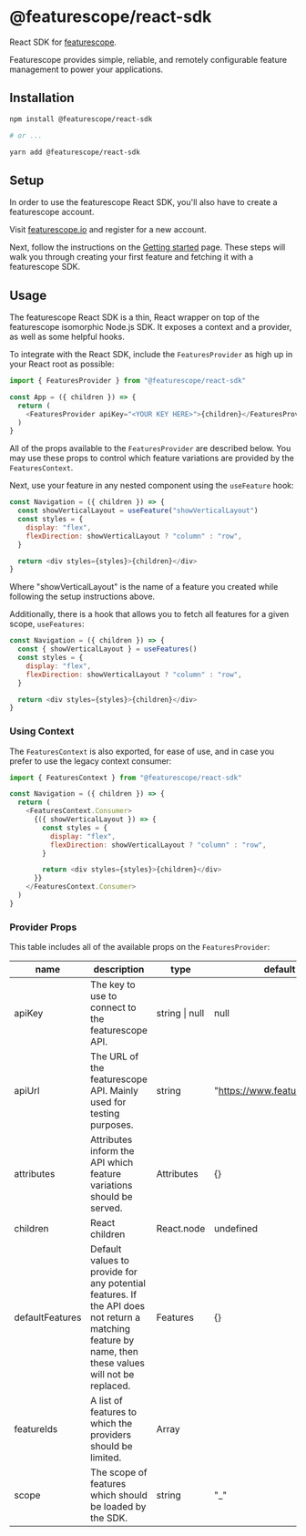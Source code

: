 # @featurescope/react-sdk

React SDK for [featurescope](https://www.featurescope.io "featurescope").

Featurescope provides simple, reliable, and remotely configurable feature management to power your applications.

## Installation

```sh
npm install @featurescope/react-sdk

# or ...

yarn add @featurescope/react-sdk
```

## Setup

In order to use the featurescope React SDK, you'll also have to create a featurescope account.

Visit [featurescope.io](https://www.featurescope.io "featurescope.io") and register for a new account.

Next, follow the instructions on the [Getting started](https://www.featurescope.io/getting-started "Getting started") page. These steps will walk you through creating your first feature and fetching it with a featurescope SDK.

## Usage

The featurescope React SDK is a thin, React wrapper on top of the featurescope isomorphic Node.js SDK. It exposes a context and a provider, as well as some helpful hooks.

To integrate with the React SDK, include the `FeaturesProvider` as high up in your React root as possible:

```js
import { FeaturesProvider } from "@featurescope/react-sdk"

const App = ({ children }) => {
  return (
    <FeaturesProvider apiKey="<YOUR KEY HERE>">{children}</FeaturesProvider>
  )
}
```

All of the props available to the `FeaturesProvider` are described below. You may use these props to control which feature variations are provided by the `FeaturesContext`.

Next, use your feature in any nested component using the `useFeature` hook:

```js
const Navigation = ({ children }) => {
  const showVerticalLayout = useFeature("showVerticalLayout")
  const styles = {
    display: "flex",
    flexDirection: showVerticalLayout ? "column" : "row",
  }

  return <div styles={styles}>{children}</div>
}
```

Where "showVerticalLayout" is the name of a feature you created while following the setup instructions above.

Additionally, there is a hook that allows you to fetch all features for a given scope, `useFeatures`:

```js
const Navigation = ({ children }) => {
  const { showVerticalLayout } = useFeatures()
  const styles = {
    display: "flex",
    flexDirection: showVerticalLayout ? "column" : "row",
  }

  return <div styles={styles}>{children}</div>
}
```

### Using Context

The `FeaturesContext` is also exported, for ease of use, and in case you prefer to use the legacy context consumer:

```js
import { FeaturesContext } from "@featurescope/react-sdk"

const Navigation = ({ children }) => {
  return (
    <FeaturesContext.Consumer>
      {({ showVerticalLayout }) => {
        const styles = {
          display: "flex",
          flexDirection: showVerticalLayout ? "column" : "row",
        }

        return <div styles={styles}>{children}</div>
      }}
    </FeaturesContext.Consumer>
  )
}
```

### Provider Props

This table includes all of the available props on the `FeaturesProvider`:

| name            | description                                                                                                                                          | type           | default                       |
| --------------- | ---------------------------------------------------------------------------------------------------------------------------------------------------- | -------------- | ----------------------------- |
| apiKey          | The key to use to connect to the featurescope API.                                                                                                   | string \| null | null                          |
| apiUrl          | The URL of the featurescope API. Mainly used for testing purposes.                                                                                   | string         | "https://www.featurescope.io" |
| attributes      | Attributes inform the API which feature variations should be served.                                                                                 | Attributes     | {}                            |
| children        | React children                                                                                                                                       | React.node     | undefined                     |
| defaultFeatures | Default values to provide for any potential features. If the API does not return a matching feature by name, then these values will not be replaced. | Features       | {}                            |
| featureIds      | A list of features to which the providers should be limited.                                                                                         | Array<string>  |                               |
| scope           | The scope of features which should be loaded by the SDK.                                                                                             | string         | "\_"                          |
